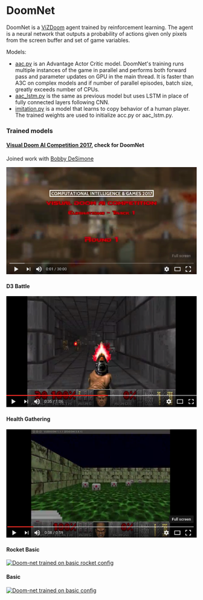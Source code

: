 # DoomNet

DoomNet is a [ViZDoom](http://vizdoom.cs.put.edu.pl/) agent trained by reinforcement learning. The agent is a neural network that outputs a probability of actions given only pixels from the screen buffer and set of game variables.

Models:
* [aac.py](aac.py) is an Advantage Actor Critic model. DoomNet's training runs multiple instances of the game in parallel and performs both forward pass and parameter updates on GPU in the main thread. It is faster than A3C on complex models and if number of parallel episodes, batch size, greatly exceeds number of CPUs.
* [aac_lstm.py](aac_lstm.py) is the same as previous model but uses LSTM in place of fully connected layers following CNN.
* [imitation.py](imitation.py) is a model that learns to copy behavior of a human player. The trained weights are used to initialize acc.py or aac_lstm.py.

### Trained models

#### [Visual Doom AI Competition 2017](http://vizdoom.cs.put.edu.pl/competition-cig-2017), check for DoomNet
Joined work with [Bobby DeSimone](https://github.com/desimone)

[![Doom-net track1, elimination round 2017](images/comp_track1_elimination.png)](https://youtu.be/2Pr0WUMNCvw)


#### D3 Battle
[![Doom-net trained on D3-battle config](images/D3-battle.png)](https://youtu.be/gxs8JowQ2Pc)


#### Health Gathering
[![Doom-net trained on health gathering config](images/health_gathering.png)](https://youtu.be/0jA6uUXDtkk)


#### Rocket Basic
[![Doom-net trained on basic rocket config](images/rocket.png)](https://youtu.be/8hQO5VzsnkI)


#### Basic
[![Doom-net trained on basic config](images/basic.png)](https://youtu.be/Ej-5UgjVJEs)
